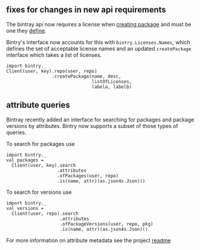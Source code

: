 ## fixes for changes in new api requirements

The bintray api now requires a license when [creating package](https://bintray.com/docs/api.html#_create_package) and must be one they [define](https://bintray.com/docs/api.html#availableLicenses).

Bintry's interface now accounts for this with `bintry.Licenses.Names`, which defines the set of acceptable license names and an updated `createPackage` interface which takes a list of licenses.

    import bintry._
    Client(user, key).repo(user, repo)
                     .createPackage(name, desc,
                                    listOfLicenses,
                                    labela, labelb)

## attribute queries

Bintray recently added an interface for searching for packages and package versions by attributes. Bintry now supports a subset of those types of queries.

To search for packages use

    import bintry._
    val packages =
      Client(user, key).search
                       .attributes
                       .ofPackages(user, repo)
                       .is(name, attr)(as.json4s.Json)()

To search for versions use

    import bintry._
    val versions =
      Client(user, repo).search
                        .attributes
                        .ofPackageVersions(user, repo, pkg)
                        .is(name, attr)(as.json4s.Json)()


For more information on attribute metadata see the project [readme](https://github.com/softprops/bintry#metadata)
